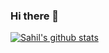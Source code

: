 ### Hi there 👋

[![Sahil's github stats](https://github-readme-stats.vercel.app/api?username=sahildigikar15)](https://github.com/anuraghazra/github-readme-stats)


<!--
**sahildigikar15/sahildigikar15** is a ✨ _special_ ✨ repository because its `README.md` (this file) appears on your GitHub profile.

Here are some ideas to get you started:

- 🔭 I’m currently working on ...
- 🌱 I’m currently learning ...
- 👯 I’m looking to collaborate on ...
- 🤔 I’m looking for help with ...
- 💬 Ask me about ...
- 📫 How to reach me: ...
- 😄 Pronouns: ...
- ⚡ Fun fact: ...
-->
